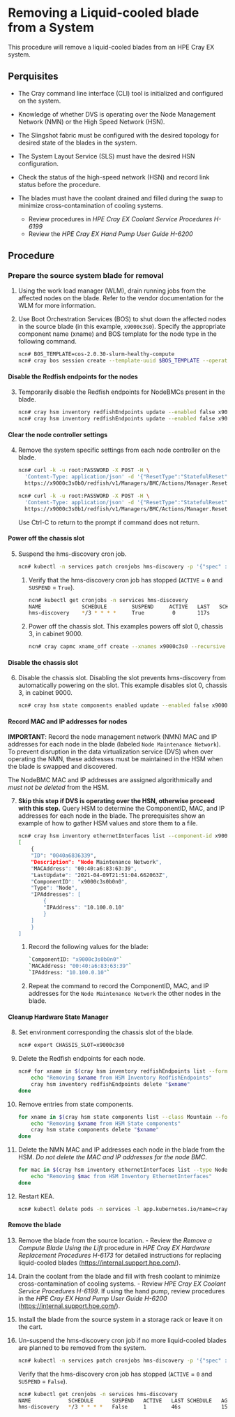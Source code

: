 # Removing a Liquid-cooled blade from a System

This procedure will remove a liquid-cooled blades from an HPE Cray EX system.

## Perquisites
-   The Cray command line interface \(CLI\) tool is initialized and configured on the system.

-   Knowledge of whether DVS is operating over the Node Management Network (NMN) or the High Speed Network (HSN).

-   The Slingshot fabric must be configured with the desired topology for desired state of the blades in the system.

-   The System Layout Service (SLS) must have the desired HSN configuration.

-   Check the status of the high-speed network (HSN) and record link status before the procedure.

-   The blades must have the coolant drained and filled during the swap to minimize cross-contamination of cooling systems.
    - Review procedures in *HPE Cray EX Coolant Service Procedures H-6199*
    - Review the *HPE Cray EX Hand Pump User Guide H-6200*

## Procedure

### Prepare the source system blade for removal
1.  Using the work load manager (WLM), drain running jobs from the affected nodes on the blade. Refer to the vendor documentation for the WLM for more information.

2.  Use Boot Orchestration Services (BOS) to shut down the affected nodes in the source blade (in this example, `x9000c3s0`). Specify the appropriate component name (xname) and BOS template for the node type in the following command.

    ```bash
    ncn# BOS_TEMPLATE=cos-2.0.30-slurm-healthy-compute
    ncn# cray bos session create --template-uuid $BOS_TEMPLATE --operation shutdown --limit x9000c3s0b0n0,x9000c3s0b0n1,x9000c3s0b1n0,x9000c3s0b1n1
    ```

#### Disable the Redfish endpoints for the nodes
3.  Temporarily disable the Redfish endpoints for NodeBMCs present in the blade.

    ```bash
    ncn# cray hsm inventory redfishEndpoints update --enabled false x9000c3s0b0
    ncn# cray hsm inventory redfishEndpoints update --enabled false x9000c3s0b1
    ```

#### Clear the node controller settings
4. Remove the system specific settings from each node controller on the blade.

   ```bash
   ncn# curl -k -u root:PASSWORD -X POST -H \
     'Content-Type: application/json' -d '{"ResetType":"StatefulReset"}' \
     https://x9000c3s0b0/redfish/v1/Managers/BMC/Actions/Manager.Reset

   ncn# curl -k -u root:PASSWORD -X POST -H \
     'Content-Type: application/json' -d '{"ResetType":"StatefulReset"}' \
     https://x9000c3s0b1/redfish/v1/Managers/BMC/Actions/Manager.Reset
   ```
   Use Ctrl-C to return to the prompt if command does not return.


#### Power off the chassis slot
5.  Suspend the hms-discovery cron job.

    ```bash
    ncn# kubectl -n services patch cronjobs hms-discovery -p '{"spec" : {"suspend" : true }}'
    ```

    1.  Verify that the hms-discovery cron job has stopped (`ACTIVE` = `0` and `SUSPEND` = `True`).

        ```bash
        ncn# kubectl get cronjobs -n services hms-discovery
        NAME             SCHEDULE        SUSPEND     ACTIVE   LAST   SCHEDULE  AGE
        hms-discovery    */3 * * * *     True         0       117s             15d
        ```

    2.  Power off the chassis slot. This examples powers off slot 0, chassis 3, in cabinet 9000.

        ```bash
        ncn# cray capmc xname_off create --xnames x9000c3s0 --recursive true
        ```

#### Disable the chassis slot
6.  Disable the chassis slot. Disabling the slot prevents hms-discovery from automatically powering on the slot. This example disables slot 0, chassis 3, in cabinet 9000.

    ```bash
    ncn# cray hsm state components enabled update --enabled false x9000c3s0
    ```

#### Record MAC and IP addresses for nodes
**IMPORTANT**: Record the node management network (NMN) MAC and IP addresses for each node in the blade (labeled `Node Maintenance Network`). To prevent disruption in the data virtualization service (DVS) when over operating the NMN, these addresses must be maintained in the HSM when the blade is swapped and discovered.

The NodeBMC MAC and IP addresses are assigned algorithmically and *must not be deleted* from the HSM.

7.  **Skip this step if DVS is operating over the HSN, otherwise proceed with this step.** Query HSM to determine the ComponentID, MAC, and IP addresses for each node in the blade.
   The prerequisites show an example of how to gather HSM values and store them to a file.

    ```bash
    ncn# cray hsm inventory ethernetInterfaces list --component-id x9000c3s0b0n0 --format json
    [
        {
        "ID": "0040a6836339",
        "Description": "Node Maintenance Network",
        "MACAddress": "00:40:a6:83:63:39",
        "LastUpdate": "2021-04-09T21:51:04.662063Z",
        "ComponentID": "x9000c3s0b0n0",
        "Type": "Node",
        "IPAddresses": [
            {
            "IPAddress": "10.100.0.10"
            }
        ]
        }
    ]
    ```

    1.  Record the following values for the blade:

        ```bash
        `ComponentID: "x9000c3s0b0n0"`
        `MACAddress: "00:40:a6:83:63:39"`
        `IPAddress: "10.100.0.10"`
        ```

    2.  Repeat the command to record the ComponentID, MAC, and IP addresses for the `Node Maintenance Network` the other nodes in the blade.


#### Cleanup Hardware State Manager
8.  Set environment corresponding the chassis slot of the blade.
    ```bash
    ncn# export CHASSIS_SLOT=x9000c3s0
    ```

9.  Delete the Redfish endpoints for each node.

    ```bash
    ncn# for xname in $(cray hsm inventory redfishEndpoints list --format json | jq -r --arg CHASSIS_SLOT $CHASSIS_SLOT '.RedfishEndpoints[] | select(.ID | startswith($CHASSIS_SLOT)) | .ID'); do
        echo "Removing $xname from HSM Inventory RedfishEndpoints"
        cray hsm inventory redfishEndpoints delete "$xname"
    done
    ```

10. Remove entries from state components.
    ```bash
    for xname in $(cray hsm state components list --class Mountain --format json |  jq -r --arg CHASSIS_SLOT $CHASSIS_SLOT '.Components[] | select((.ID | startswith($CHASSIS_SLOT)) and (.ID != $CHASSIS_SLOT)) | .ID' ); do
        echo "Removing $xname from HSM State components"
        cray hsm state components delete "$xname"
    done
    ```

11. Delete the NMN MAC and IP addresses each node in the blade from the HSM. *Do not delete the MAC and IP addresses for the node BMC*.
    ```bash
    for mac in $(cray hsm inventory ethernetInterfaces list --type Node --format json | jq -r --arg CHASSIS_SLOT $CHASSIS_SLOT '.[] | select(.ComponentID | startswith($CHASSIS_SLOT)) | .ID'); do
        echo "Removing $mac from HSM Inventory EthernetInterfaces"
    done
    ```

12. Restart KEA.
    ```bash
    ncn# kubectl delete pods -n services -l app.kubernetes.io/name=cray-dhcp-kea
    ```

#### Remove the blade
13.  Remove the blade from the source location.
    - Review the *Remove a Compute Blade Using the Lift* procedure in *HPE Cray EX Hardware Replacement Procedures H-6173* for detailed instructions for replacing liquid-cooled blades (https://internal.support.hpe.com/).

14.  Drain the coolant from the blade and fill with fresh coolant to minimize cross-contamination of cooling systems.
    - Review *HPE Cray EX Coolant Service Procedures H-6199*. If using the hand pump, review procedures in the *HPE Cray EX Hand Pump User Guide H-6200* (https://internal.support.hpe.com/).

15. Install the blade from the source system in a storage rack or leave it on the cart.

16. Un-suspend the hms-discovery cron job if no more liquid-cooled blades are planned to be removed from the system.

    ```bash
    ncn# kubectl -n services patch cronjobs hms-discovery -p '{"spec" : {"suspend" : false }}'
    ```

    Verify that the hms-discovery cron job has stopped (`ACTIVE` = `0` and `SUSPEND` = `False`).

    ```bash
    ncn# kubectl get cronjobs -n services hms-discovery
    NAME            SCHEDULE      SUSPEND   ACTIVE   LAST SCHEDULE   AGE
    hms-discovery   */3 * * * *   False     1        46s             15d
    ```